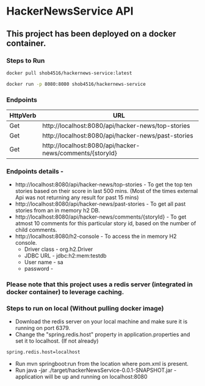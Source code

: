 # HackerNewsService API

## This project has been deployed on a docker container.
### Steps to Run
```sh
docker pull shob4516/hackernews-service:latest   
```
```sh
docker run -p 8080:8080 shob4516/hackernews-service
```

### Endpoints

| HttpVerb | URL |
| ------ | ------ |
| Get | http://localhost:8080/api/hacker-news/top-stories |
| Get | http://localhost:8080/api/hacker-news/past-stories |
| Get | http://localhost:8080/api/hacker-news/comments/{storyId} |

### Endpoints details -
- http://localhost:8080/api/hacker-news/top-stories - To get the top ten stories based on their score in last 500 mins. (Most of the times external Api was not returning any result for past 15 mins)
- http://localhost:8080/api/hacker-news/past-stories - To get all past stories from an in memory h2 DB.
- http://localhost:8080/api/hacker-news/comments/{storyId} - To get atmost 10 comments for this particular story id, based on the number of child comments.
- http://localhost:8080/h2-console - To access the in memory H2 console.
  - Driver class - org.h2.Driver
  - JDBC URL - jdbc:h2:mem:testdb
  - User name - sa
  - password -

### Please note that this project uses a redis server (integrated in docker container) to leverage caching.

### Steps to run on local (Without pulling docker image)
- Download the redis server on your local machine and make sure it is running on port 6379.
- Change the "spring.redis.host" property in application.properties and set it to localhost. (If not already)
```sh
spring.redis.host=localhost
```
- Run mvn springboot:run from the location where pom.xml is present.
- Run java -jar ./target/hackerNewsService-0.0.1-SNAPSHOT.jar - application will be up and running on localhost:8080

